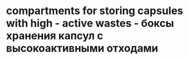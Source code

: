 # compartments for storing capsules with high - active wastes - боксы хранения капсул с высокоактивными отходами
